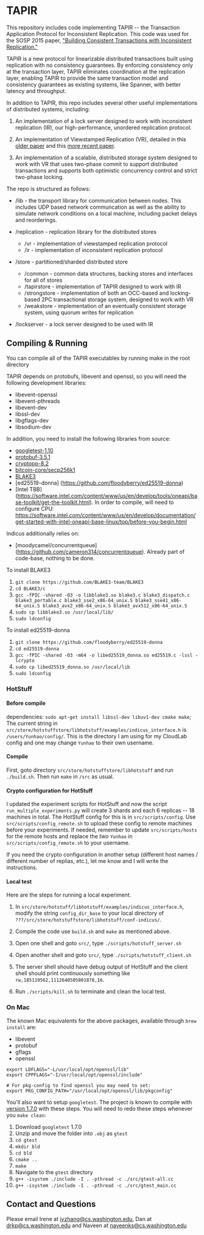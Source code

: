 # TAPIR

This repository includes code implementing TAPIR -- the Transaction
Application Protocol for Inconsistent Replication. This code was used
for the SOSP 2015 paper, ["Building Consistent Transactions with
Inconsistent Replication."](http://dl.acm.org/authorize?N93281)

TAPIR is a new protocol for linearizable distributed transactions
built using replication with no consistency guarantees. By enforcing
consistency only at the transaction layer, TAPIR eliminates
coordination at the replication layer, enabling TAPIR to provide the
same transaction model and consistency guarantees as existing systems,
like Spanner, with better latency and throughput.

In addition to TAPIR, this repo includes several other useful
implementations of distributed systems, including:

1. An implementation of a lock server designed to work with
   inconsistent replication (IR), our high-performance, unordered
   replication protocol.

2. An implementation of Viewstamped Replication (VR), detailed in this
   [older paper](http://dl.acm.org/citation.cfm?id=62549) and this
   [more recent paper](http://18.7.29.232/handle/1721.1/71763).

3. An implementation of a scalable, distributed storage system
   designed to work with VR that uses two-phase commit to support
   distributed transactions and supports both optimistic concurrency
   control and strict two-phase locking.

The repo is structured as follows:

- /lib - the transport library for communication between nodes. This
  includes UDP based network communcation as well as the ability to
  simulate network conditions on a local machine, including packet
  delays and reorderings.

- /replication - replication library for the distributed stores
  - /vr - implementation of viewstamped replication protocol
  - /ir - implementation of inconsistent replication protocol

- /store - partitioned/sharded distributed store
  - /common - common data structures, backing stores and interfaces for all of stores
  - /tapirstore - implementation of TAPIR designed to work with IR
  - /strongstore - implementation of both an OCC-based and locking-based 2PC transactional
  storage system, designed to work with VR
  - /weakstore - implementation of an eventually consistent storage
    system, using quorum writes for replication

- /lockserver - a lock server designed to be used with IR

## Compiling & Running
You can compile all of the TAPIR executables by running make in the root directory

TAPIR depends on protobufs, libevent and openssl, so you will need the following development libraries:
- libevent-openssl
- libevent-pthreads
- libevent-dev
- libssl-dev
- libgflags-dev
- libsodium-dev

In addition, you need to install the following libraries from source:
- [googletest-1.10](https://github.com/google/googletest/releases/tag/release-1.10.0)
- [protobuf-3.5.1](https://github.com/protocolbuffers/protobuf/releases/tag/v3.5.1)
- [cryptopp-8.2](htps://cryptopp.com/cryptopp820.zip)
- [bitcoin-core/secp256k1](https://github.com/bitcoin-core/secp256k1/)
- [BLAKE3](https://github.com/BLAKE3-team/BLAKE3)
- [ed25519-donna] (https://github.com/floodyberry/ed25519-donna)
- [Intel TBB] (https://software.intel.com/content/www/us/en/develop/tools/oneapi/base-toolkit/get-the-toolkit.html). In order to compile, will need to configure CPU: https://software.intel.com/content/www/us/en/develop/documentation/get-started-with-intel-oneapi-base-linux/top/before-you-begin.html

Indicus additionally relies on:
- [moodycamel/concurrentqueue] (https://github.com/cameron314/concurrentqueue). Already part of code-base, nothing to be done.

To install BLAKE3
1. `git clone https://github.com/BLAKE3-team/BLAKE3`
2. `cd BLAKE3/c`
3. `gcc -fPIC -shared -O3 -o libblake3.so blake3.c blake3_dispatch.c blake3_portable.c blake3_sse2_x86-64_unix.S blake3_sse41_x86-64_unix.S blake3_avx2_x86-64_unix.S blake3_avx512_x86-64_unix.S`
4. `sudo cp libblake3.so /usr/local/lib/`
5. `sudo ldconfig`

To install ed25519-donna 
1. `git clone https://github.com/floodyberry/ed25519-donna`
2. `cd ed25519-donna`
3. `gcc -fPIC -shared -O3 -m64 -o libed25519_donna.so ed25519.c -lssl -lcrypto`
4. `sudo cp libed25519_donna.so /usr/local/lib`
5. `sudo ldconfig`

### HotStuff

#### Before compile

dependencies: `sudo apt-get install libssl-dev libuv1-dev cmake make`; The current string in `src/store/hotstuffstore/libhotstuff/examples/indicus_interface.h` is `/users/Yunhao/config/`. This is the directory I am using for my CloudLab config and one may change `Yunhao` to their own username.

#### Compile

First, goto directory `src/store/hotstuffstore/libhotstuff` and run `./build.sh`. Then run `make` in `/src` as usual.

#### Crypto configuration for HotStuff

I updated the experiment scripts for HotStuff and now the script `run_multiple_experiments.py` will create 3 shards and each 6 replicas -- 18 machines in total. The HotStuff config for this is in `src/scripts/config`. Use `src/scripts/config_remote.sh` to upload these config to remote machines before your experiments. If needed, remember to update `src/scripts/hosts` for the remote hosts and replace the *two* `Yunhao` in `src/scripts/config_remote.sh` to your username.

If you need the crypto configuration in another setup (different host names / different number of replias, etc.), let me know and I will write the instructions.

#### Local test

Here are the steps for running a local experiment.

1. In `src/store/hotstuff/libhotstuff/examples/indicus_interface.h`, modify the string `config_dir_base` to your local directory of `???/src/store/hotstuffstore/libhotstuff/conf-indicus/`.

2. Compile the code use `build.sh` and `make` as mentioned above.

3. Open one shell and goto `src/`, type `./scripts/hotstuff_server.sh`

4. Open another shell and goto `src/`, type `./scripts/hotstuff_client.sh`

5. The server shell should have debug output of HotStuff and the client shell should print continuously something like `rw,185119562,1112640505801878,16`.

6. Run `./scripts/kill.sh` to terminate and clean the local test.


### On Mac
The known Mac equivalents for the above packages, available through `brew install` are:
- libevent
- protobuf
- gflags
- openssl
```# For compilers to find openssl you may need to set:
export LDFLAGS="-L/usr/local/opt/openssl/lib"
export CPPFLAGS="-I/usr/local/opt/openssl/include"

# For pkg-config to find openssl you may need to set:
export PKG_CONFIG_PATH="/usr/local/opt/openssl/lib/pkgconfig"
```

You'll also want to setup `googletest`. The project is known to compile with [version 1.7.0](https://github.com/google/googletest/releases/tag/release-1.7.0) with these steps. You will need to redo these steps whenever you `make clean`:
1. Download `googletest` 1.7.0
2. Unzip and move the folder into `.obj` as `gtest`
3. `cd gtest`
4. `mkdir bld`
5. `cd bld`
6. `cmake ..`
7. `make`
8. Navigate to the `gtest` directory
9. `g++ -isystem ./include -I . -pthread -c ./src/gtest-all.cc`
10. `g++ -isystem ./include -I . -pthread -c ./src/gtest_main.cc`

## Contact and Questions
Please email Irene at iyzhang@cs.washington.edu, Dan at drkp@cs.washington.edu and Naveen at naveenks@cs.washington.edu
